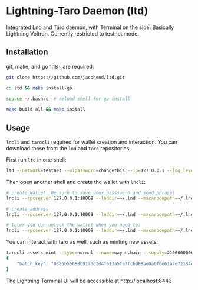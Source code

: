# Lightning-Taro Daemon (ltd)

Integrated Lnd and Taro daemon, with Terminal on the side. Basically Lightning Voltron. Currently restricted to testnet mode. 

## Installation

git, make, and go 1.18+ are required.

```bash
git clone https://github.com/jacohend/ltd.git

cd ltd && make install-go

source ~/.bashrc  # reload shell for go install

make build-all && make install
```

## Usage

`lncli` and `tarocli` required for wallet creation and interaction. 
You can download these from the `lnd` and `taro` repositories.

First run `ltd` in one shell: 
```bash
ltd --network=testnet --uipassword=changethis --ip=127.0.0.1 --log_level=debug
```

Then open another shell and create the wallet with `lncli`:

```bash
# create wallet. Be sure to save your passsword and seed phrase!
lncli --rpcserver 127.0.0.1:10009 --lnddir=~/.lnd --macaroonpath=~/.lnd/data/chain/bitcoin/testnet/admin.macaroon --tlscertpath=~/.lnd/tls.cert create

# create address
lncli --rpcserver 127.0.0.1:10009 --lnddir=~/.lnd --macaroonpath=~/.lnd/data/chain/bitcoin/testnet/admin.macaroon --tlscertpath=~/.lnd/tls.cert newaddress p2tr

# later you can unlock the wallet when you need to: 
lncli --rpcserver 127.0.0.1:10009 --lnddir=~/.lnd --macaroonpath=~/.lnd/data/chain/bitcoin/testnet/admin.macaroon --tlscertpath=~/.lnd/tls.cert unlock
```

You can interact with taro as well, such as minting new assets:

```bash
tarocli assets mint --type=normal --name=waynechain --supply=2100000000000000 --meta=wayne --enable_emission
{
    "batch_key": "0385b55688b9170d2d4f613a5fa7fcb988ae0a0f6e61a7e72184e77236611b556e"
}
```


The Lightning Terminal UI will be accessible at http://localhost:8443
